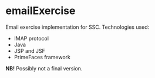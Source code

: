 # emailExercise
Email exercise implementation for SSC. Technologies used:
* IMAP protocol
* Java
* JSP and JSF
* PrimeFaces framework

**NB!** Possibly not a final version.
